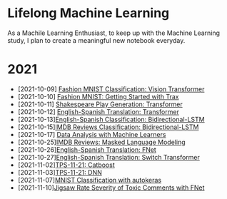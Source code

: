 # Lifelong Machine Learning
As a Machile Learning Enthusiast, to keep up with the Machine Learning study, I plan to create a meaningful new notebook everyday.
# 2021
* [2021-10-09] [Fashion MNIST Classification: Vision Transformer](https://www.kaggle.com/lonnieqin/fashion-mnist-classification-vision-transformer)
* [2021-10-10] [Fashion MNIST: Getting Started with Trax](https://www.kaggle.com/lonnieqin/fashion-mnist-getting-started-with-trax)
* [2021-10-11] [Shakespeare Play Generation: Transformer](https://www.kaggle.com/lonnieqin/shakespeare-play-generation-transformer)
* [2021-10-12] [English-Spanish Translation: Transformer](https://www.kaggle.com/lonnieqin/english-spanish-translation-transformer)
* [2021-10-13][English-Spanish Classification: Bidirectional-LSTM](https://www.kaggle.com/lonnieqin/english-spanish-classification-bidirectional-lstm)
* [2021-10-15][IMDB Reviews Classification: Bidirectional-LSTM](https://www.kaggle.com/lonnieqin/imdb-reviews-classification-bidirectional-lstm)
* [2021-10-17] [Data Analysis with Machine Learners](https://www.kaggle.com/lonnieqin/data-analysis-with-machine-learners?scriptVersionId=77337248)
* [2021-10-25][IMDB Reviews: Masked Language Modeling](https://www.kaggle.com/lonnieqin/imdb-reviews-masked-language-modeling)
* [2021-10-26][English-Spanish Translation: FNet](https://www.kaggle.com/lonnieqin/english-spanish-translation-fnet)
* [2021-10-27][English-Spanish Translation: Switch Transformer](https://www.kaggle.com/lonnieqin/english-spanish-translation-switch-transformer)
* [2021-11-02][TPS-11-21: Catboost](https://www.kaggle.com/lonnieqin/tps-11-2021-catboost)
* [2021-11-03][TPS-11-21: DNN](https://www.kaggle.com/lonnieqin/tps-11-21-dnn)
* [2021-11-07][MNIST Classification with autokeras](https://www.kaggle.com/lonnieqin/mnist-classification-with-autokeras)
* [2021-11-10][Jigsaw Rate Severity of Toxic Comments with FNet](https://www.kaggle.com/lonnieqin/jigsaw-rate-severity-of-toxic-comments-with-fnet)
